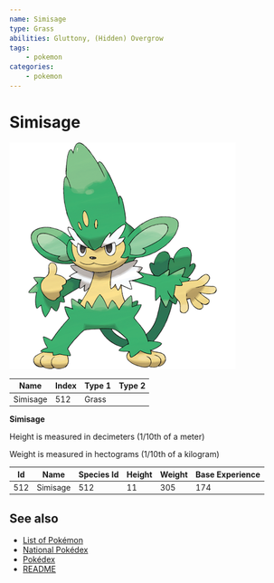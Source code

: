 ```yaml
---
name: Simisage
type: Grass
abilities: Gluttony, (Hidden) Overgrow
tags:
    - pokemon
categories:
    - pokemon
---
```


# Simisage


![Simisage](images/512.png)

| **Name** | **Index** | **Type 1** | **Type 2** |
|----|----|----|----|
| Simisage | 512 | Grass  |  |

**Simisage** 


Height is measured in decimeters (1/10th of a meter)

Weight is measured in hectograms (1/10th of a kilogram)

| **Id** | **Name** | **Species Id** | **Height** | **Weight** | **Base Experience** |
|--------|----------|----------------|------------|------------|---------------------|
| 512 | Simisage | 512 | 11 | 305 | 174 |


## See also

- [List of Pokémon](../pokemon.md)
- [National Pokédex](../national_pokedex.md)
- [Pokédex](../pokedex.md)
- [README](../README.md)

